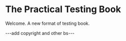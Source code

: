 The Practical Testing Book
==========================

Welcome. A new format of testing book.


---add copyright and other bs---